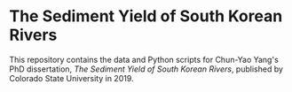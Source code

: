 # The Sediment Yield of South Korean Rivers
This repository contains the data and Python scripts for Chun-Yao Yang's PhD dissertation, *The Sediment Yield of South Korean Rivers*, 
published by Colorado State University in 2019.
